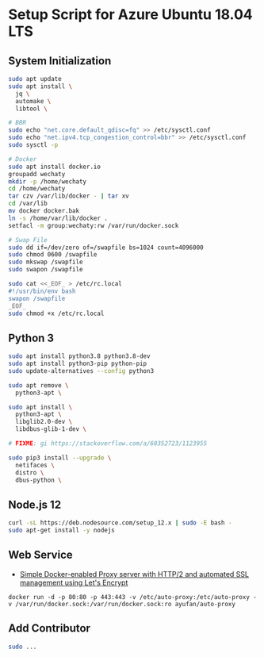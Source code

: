 # Setup Script for Azure Ubuntu 18.04 LTS

## System Initialization

```sh
sudo apt update
sudo apt install \
  jq \
  automake \
  libtool \

# BBR
sudo echo "net.core.default_qdisc=fq" >> /etc/sysctl.conf
sudo echo "net.ipv4.tcp_congestion_control=bbr" >> /etc/sysctl.conf
sudo sysctl -p

# Docker
sudo apt install docker.io
groupadd wechaty
mkdir -p /home/wechaty
cd /home/wechaty
tar czv /var/lib/docker - | tar xv
cd /var/lib
mv docker docker.bak
ln -s /home/var/lib/docker .
setfacl -m group:wechaty:rw /var/run/docker.sock

# Swap File
sudo dd if=/dev/zero of=/swapfile bs=1024 count=4096000
sudo chmod 0600 /swapfile
sudo mkswap /swapfile
sudo swapon /swapfile

sudo cat <<_EOF_ > /etc/rc.local
#!/usr/bin/env bash
swapon /swapfile
_EOF_
sudo chmod +x /etc/rc.local
```

## Python 3

```sh
sudo apt install python3.8 python3.8-dev
sudo apt install python3-pip python-pip
sudo update-alternatives --config python3

sudo apt remove \
  python3-apt \

sudo apt install \
  python3-apt \
  libglib2.0-dev \
  libdbus-glib-1-dev \

# FIXME: gi https://stackoverflow.com/a/60352723/1123955

sudo pip3 install --upgrade \
  netifaces \
  distro \
  dbus-python \
```

## Node.js 12

```sh
curl -sL https://deb.nodesource.com/setup_12.x | sudo -E bash -
sudo apt-get install -y nodejs
```

## Web Service

- [Simple Docker-enabled Proxy server with HTTP/2 and automated SSL management using Let's Encrypt](https://github.com/ayufan/auto-proxy)

```
docker run -d -p 80:80 -p 443:443 -v /etc/auto-proxy:/etc/auto-proxy -v /var/run/docker.sock:/var/run/docker.sock:ro ayufan/auto-proxy
```

## Add Contributor

```sh
sudo ...
```
